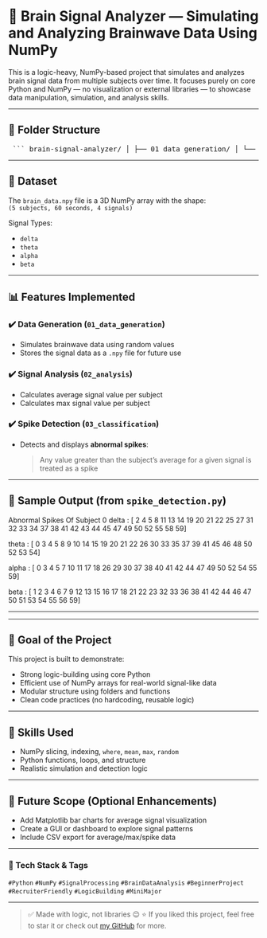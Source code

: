 # 🧠 Brain Signal Analyzer — Simulating and Analyzing Brainwave Data Using NumPy

This is a logic-heavy, NumPy-based project that simulates and analyzes brain signal data from multiple subjects over time. It focuses purely on core Python and NumPy — no visualization or external libraries — to showcase data manipulation, simulation, and analysis skills.

---

## 📁 Folder Structure

<pre lang="md"> ``` brain-signal-analyzer/ │ ├── 01_data_generation/ │ └── simulate_brain_data.py # Generates and saves simulated brain signal data │ ├── 02_analysis/ │ └── subject_analysis.py # Computes average and max signal values for each subject │ ├── 03_classification/ │ └── spike_detection.py # Detects abnormal spikes based on signal averages │ ├── brain_data.npy # Simulated data file (NumPy array) └── README.md # Project documentation ``` </pre>

---

## 🧠 Dataset

The `brain_data.npy` file is a 3D NumPy array with the shape:  
`(5 subjects, 60 seconds, 4 signals)`

Signal Types:

- `delta`
- `theta`
- `alpha`
- `beta`

---

## 📊 Features Implemented

### ✔️ Data Generation (`01_data_generation`)

- Simulates brainwave data using random values
- Stores the signal data as a `.npy` file for future use

### ✔️ Signal Analysis (`02_analysis`)

- Calculates average signal value per subject
- Calculates max signal value per subject

### ✔️ Spike Detection (`03_classification`)

- Detects and displays **abnormal spikes**:
  > Any value greater than the subject’s average for a given signal is treated as a spike

---

## 🧾 Sample Output (from `spike_detection.py`)

Abnormal Spikes Of Subject 0
delta : [ 2 4 5 8 11 13 14 19 20 21 22 25 27 31 32 33 34 37 38 41 42 43 44 45 47 49 50 52 55 58 59]

theta : [ 0 3 4 5 8 9 10 14 15 19 20 21 22 26 30 33 35 37 39 41 45 46 48 50 52 53 54]

alpha : [ 0 3 4 5 7 10 11 17 18 26 29 30 37 38 40 41 42 44 47 49 50 52 54 55 59]

beta : [ 1 2 3 4 6 7 9 12 13 15 16 17 18 21 22 23 32 33 36 38 41 42 44 46 47 50 51 53 54 55 56 59]

---

---

## 🎯 Goal of the Project

This project is built to demonstrate:

- Strong logic-building using core Python
- Efficient use of NumPy arrays for real-world signal-like data
- Modular structure using folders and functions
- Clean code practices (no hardcoding, reusable logic)

---

## 🧠 Skills Used

- NumPy slicing, indexing, `where`, `mean`, `max`, `random`
- Python functions, loops, and structure
- Realistic simulation and detection logic

---

## 🚀 Future Scope (Optional Enhancements)

- Add Matplotlib bar charts for average signal visualization
- Create a GUI or dashboard to explore signal patterns
- Include CSV export for average/max/spike data

---

### 🚀 Tech Stack & Tags

`#Python` `#NumPy` `#SignalProcessing` `#BrainDataAnalysis` `#BeginnerProject` `#RecruiterFriendly` `#LogicBuilding` `#MiniMajor`

---

> ✅ Made with logic, not libraries 😉
> ⭐ If you liked this project, feel free to star it or check out [my GitHub](https://github.com/hurshitagupta) for more.
